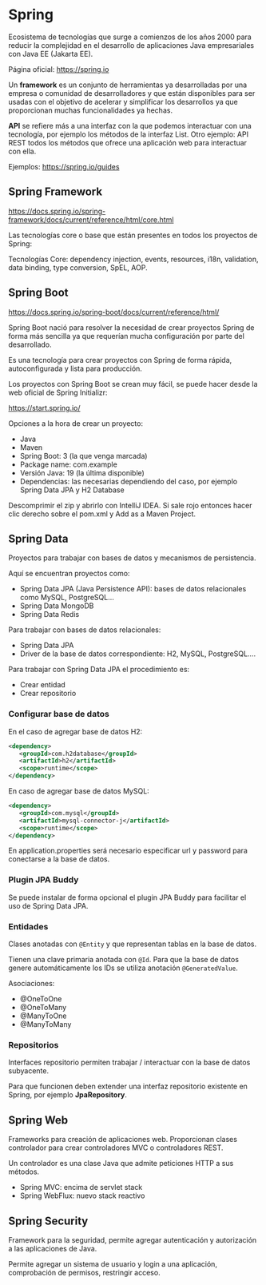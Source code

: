 
# Spring

Ecosistema de tecnologías que surge a comienzos de los años 2000 para reducir la complejidad en el desarrollo de aplicaciones Java empresariales con Java EE (Jakarta EE).

Página oficial: https://spring.io

Un **framework** es un conjunto de herramientas ya desarrolladas por una empresa o comunidad de desarrolladores y que están disponibles para ser usadas con el objetivo de acelerar y simplificar los desarrollos ya que proporcionan muchas funcionalidades ya hechas.

**API** se refiere más a una interfaz con la que podemos interactuar con una tecnología, por ejemplo los métodos de la interfaz List. Otro ejemplo: API REST todos los métodos que ofrece una aplicación web para interactuar con ella.

Ejemplos:
https://spring.io/guides


## Spring Framework

https://docs.spring.io/spring-framework/docs/current/reference/html/core.html

Las tecnologías core o base que están presentes en todos los proyectos de Spring:

Tecnologías Core: dependency injection, events, resources, i18n, validation, data binding, type conversion, SpEL, AOP. 


## Spring Boot

https://docs.spring.io/spring-boot/docs/current/reference/html/

Spring Boot nació para resolver la necesidad de crear proyectos Spring de forma más sencilla ya que requerían mucha configuración por parte del desarrollado.

Es una tecnología para crear proyectos con Spring de forma rápida, autoconfigurada y lista para producción.

Los proyectos con Spring Boot se crean muy fácil, se puede hacer desde la web oficial de Spring Initializr:

https://start.spring.io/

Opciones a la hora de crear un proyecto:

* Java
* Maven
* Spring Boot: 3 (la que venga marcada)
* Package name: com.example
* Versión Java: 19 (la última disponible)
* Dependencias: las necesarias dependiendo del caso, por ejemplo Spring Data JPA y H2 Database

Descomprimir el zip y abrirlo con IntelliJ IDEA. Si sale rojo entonces hacer clic derecho sobre el pom.xml y Add as a Maven Project.

## Spring Data

Proyectos para trabajar con bases de datos y mecanismos de persistencia.

Aquí se encuentran proyectos como:

* Spring Data JPA (Java Persistence API): bases de datos relacionales como MySQL, PostgreSQL...
* Spring Data MongoDB
* Spring Data Redis

Para trabajar con bases de datos relacionales: 

* Spring Data JPA
* Driver de la base de datos correspondiente: H2, MySQL, PostgreSQL....

Para trabajar con Spring Data JPA el procedimiento es:

* Crear entidad
* Crear repositorio

### Configurar base de datos

En el caso de agregar base de datos H2:

```xml
<dependency>  
   <groupId>com.h2database</groupId>   
   <artifactId>h2</artifactId>   
   <scope>runtime</scope>
</dependency>
```

En caso de agregar base de datos MySQL:

```xml
<dependency>  
   <groupId>com.mysql</groupId>  
   <artifactId>mysql-connector-j</artifactId>  
   <scope>runtime</scope>  
</dependency>
```

En application.properties será necesario especificar url y password para conectarse a la base de datos.


### Plugin JPA Buddy

Se puede instalar de forma opcional el plugin JPA Buddy para facilitar el uso de Spring Data JPA.


### Entidades

Clases anotadas con ``@Entity`` y que representan tablas en la base de datos.

Tienen una clave primaria anotada con ``@Id``. Para que la base de datos genere automáticamente los IDs se utiliza anotación ``@GeneratedValue``.

Asociaciones:

* @OneToOne
* @OneToMany
* @ManyToOne
* @ManyToMany

### Repositorios

Interfaces repositorio permiten trabajar / interactuar con la base de datos subyacente.

Para que funcionen deben extender una interfaz repositorio existente en Spring, por ejemplo **JpaRepository**.



## Spring Web

Frameworks para creación de aplicaciones web. Proporcionan clases controlador para crear controladores MVC o controladores REST.

Un controlador es una clase Java que admite peticiones HTTP a sus métodos.

* Spring MVC: encima de servlet stack
* Spring WebFlux: nuevo stack reactivo


## Spring Security

Framework para la seguridad, permite agregar autenticación y autorización a las aplicaciones de Java.

Permite agregar un sistema de usuario y login a una aplicación, comprobación de permisos, restringir acceso.




